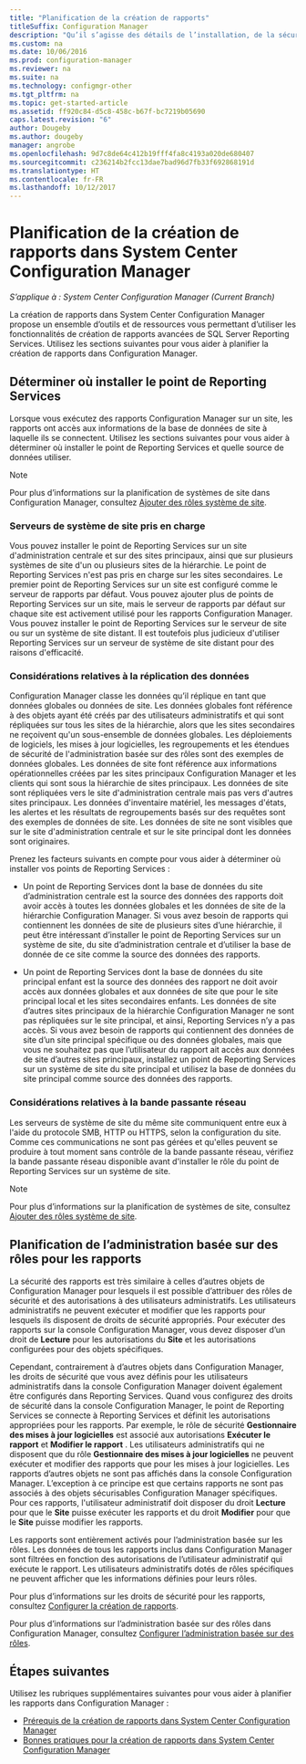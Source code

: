 ```yaml
---
title: "Planification de la création de rapports"
titleSuffix: Configuration Manager
description: "Qu’il s’agisse des détails de l’installation, de la sécurité ou de la bande passante réseau, il est important de planifier la création de rapports dans Configuration Manager."
ms.custom: na
ms.date: 10/06/2016
ms.prod: configuration-manager
ms.reviewer: na
ms.suite: na
ms.technology: configmgr-other
ms.tgt_pltfrm: na
ms.topic: get-started-article
ms.assetid: ff920c84-d5c8-458c-b67f-bc7219b05690
caps.latest.revision: "6"
author: Dougeby
ms.author: dougeby
manager: angrobe
ms.openlocfilehash: 9d7c8de64c412b19fff4fa8c4193a020de680407
ms.sourcegitcommit: c236214b2fcc13dae7bad96d7fb33f692868191d
ms.translationtype: HT
ms.contentlocale: fr-FR
ms.lasthandoff: 10/12/2017
---
```

# <a name="planning-for-reporting-in-system-center-configuration-manager"></a>Planification de la création de rapports dans System Center Configuration Manager

*S’applique à : System Center Configuration Manager (Current Branch)*

La création de rapports dans System Center Configuration Manager propose un ensemble d’outils et de ressources vous permettant d’utiliser les fonctionnalités de création de rapports avancées de SQL Server Reporting Services. Utilisez les sections suivantes pour vous aider à planifier la création de rapports dans Configuration Manager.  

##  <a name="BKMK_InstallReportingServicesPoint"></a> Déterminer où installer le point de Reporting Services  
 Lorsque vous exécutez des rapports Configuration Manager sur un site, les rapports ont accès aux informations de la base de données de site à laquelle ils se connectent. Utilisez les sections suivantes pour vous aider à déterminer où installer le point de Reporting Services et quelle source de données utiliser.  

> [!NOTE]  
>  Pour plus d’informations sur la planification de systèmes de site dans Configuration Manager, consultez [Ajouter des rôles système de site](../deploy/configure/add-site-system-roles.md).  

###  <a name="BKMK_SupportedSiteServers"></a> Serveurs de système de site pris en charge  
 Vous pouvez installer le point de Reporting Services sur un site d'administration centrale et sur des sites principaux, ainsi que sur plusieurs systèmes de site d'un ou plusieurs sites de la hiérarchie. Le point de Reporting Services n'est pas pris en charge sur les sites secondaires. Le premier point de Reporting Services sur un site est configuré comme le serveur de rapports par défaut. Vous pouvez ajouter plus de points de Reporting Services sur un site, mais le serveur de rapports par défaut sur chaque site est activement utilisé pour les rapports Configuration Manager. Vous pouvez installer le point de Reporting Services sur le serveur de site ou sur un système de site distant. Il est toutefois plus judicieux d'utiliser Reporting Services sur un serveur de système de site distant pour des raisons d'efficacité.  

###  <a name="BKMK_DataReplication"></a> Considérations relatives à la réplication des données  
 Configuration Manager classe les données qu’il réplique en tant que données globales ou données de site. Les données globales font référence à des objets ayant été créés par des utilisateurs administratifs et qui sont répliquées sur tous les sites de la hiérarchie, alors que les sites secondaires ne reçoivent qu'un sous-ensemble de données globales. Les déploiements de logiciels, les mises à jour logicielles, les regroupements et les étendues de sécurité de l'administration basée sur des rôles sont des exemples de données globales. Les données de site font référence aux informations opérationnelles créées par les sites principaux Configuration Manager et les clients qui sont sous la hiérarchie de sites principaux. Les données de site sont répliquées vers le site d'administration centrale mais pas vers d'autres sites principaux. Les données d'inventaire matériel, les messages d'états, les alertes et les résultats de regroupements basés sur des requêtes sont des exemples de données de site. Les données de site ne sont visibles que sur le site d'administration centrale et sur le site principal dont les données sont originaires.  

 Prenez les facteurs suivants en compte pour vous aider à déterminer où installer vos points de Reporting Services :  

-   Un point de Reporting Services dont la base de données du site d’administration centrale est la source des données des rapports doit avoir accès à toutes les données globales et les données de site de la hiérarchie Configuration Manager. Si vous avez besoin de rapports qui contiennent les données de site de plusieurs sites d’une hiérarchie, il peut être intéressant d’installer le point de Reporting Services sur un système de site, du site d’administration centrale et d’utiliser la base de donnée de ce site comme la source des données des rapports.  

-   Un point de Reporting Services dont la base de données du site principal enfant est la source des données des rapport ne doit avoir accès aux données globales et aux données de site que pour le site principal local et les sites secondaires enfants. Les données de site d’autres sites principaux de la hiérarchie Configuration Manager ne sont pas répliquées sur le site principal, et ainsi, Reporting Services n’y a pas accès. Si vous avez besoin de rapports qui contiennent des données de site d’un site principal spécifique ou des données globales, mais que vous ne souhaitez pas que l’utilisateur du rapport ait accès aux données de site d’autres sites principaux, installez un point de Reporting Services sur un système de site du site principal et utilisez la base de données du site principal comme source des données des rapports.  

###  <a name="BKMK_NetworkBandwidth"></a> Considérations relatives à la bande passante réseau  
 Les serveurs de système de site du même site communiquent entre eux à l'aide du protocole SMB, HTTP ou HTTPS, selon la configuration du site. Comme ces communications ne sont pas gérées et qu'elles peuvent se produire à tout moment sans contrôle de la bande passante réseau, vérifiez la bande passante réseau disponible avant d'installer le rôle du point de Reporting Services sur un système de site.  

> [!NOTE]  
>  Pour plus d’informations sur la planification de systèmes de site, consultez [Ajouter des rôles système de site](../deploy/configure/add-site-system-roles.md).  

##  <a name="BKMK_RoleBaseAdministration"></a> Planification de l’administration basée sur des rôles pour les rapports  
 La sécurité des rapports est très similaire à celles d’autres objets de Configuration Manager pour lesquels il est possible d’attribuer des rôles de sécurité et des autorisations à des utilisateurs administratifs. Les utilisateurs administratifs ne peuvent exécuter et modifier que les rapports pour lesquels ils disposent de droits de sécurité appropriés. Pour exécuter des rapports sur la console Configuration Manager, vous devez disposer d’un droit de **Lecture** pour les autorisations du **Site** et les autorisations configurées pour des objets spécifiques.  

 Cependant, contrairement à d’autres objets dans Configuration Manager, les droits de sécurité que vous avez définis pour les utilisateurs administratifs dans la console Configuration Manager doivent également être configurés dans Reporting Services. Quand vous configurez des droits de sécurité dans la console Configuration Manager, le point de Reporting Services se connecte à Reporting Services et définit les autorisations appropriées pour les rapports. Par exemple, le rôle de sécurité **Gestionnaire des mises à jour logicielles** est associé aux autorisations **Exécuter le rapport** et **Modifier le rapport** . Les utilisateurs administratifs qui ne disposent que du rôle **Gestionnaire des mises à jour logicielles** ne peuvent exécuter et modifier des rapports que pour les mises à jour logicielles. Les rapports d’autres objets ne sont pas affichés dans la console Configuration Manager. L’exception à ce principe est que certains rapports ne sont pas associés à des objets sécurisables Configuration Manager spécifiques. Pour ces rapports, l'utilisateur administratif doit disposer du droit **Lecture** pour que le **Site** puisse exécuter les rapports et du droit **Modifier** pour que le **Site** puisse modifier les rapports.  

 Les rapports sont entièrement activés pour l’administration basée sur les rôles. Les données de tous les rapports inclus dans Configuration Manager sont filtrées en fonction des autorisations de l’utilisateur administratif qui exécute le rapport. Les utilisateurs administratifs dotés de rôles spécifiques ne peuvent afficher que les informations définies pour leurs rôles.  

 Pour plus d’informations sur les droits de sécurité pour les rapports, consultez [Configurer la création de rapports](configuring-reporting.md).  

 Pour plus d’informations sur l’administration basée sur des rôles dans Configuration Manager, consultez [Configurer l’administration basée sur des rôles](../deploy/configure/configure-role-based-administration.md).  

## <a name="next-steps"></a>Étapes suivantes  
 Utilisez les rubriques supplémentaires suivantes pour vous aider à planifier les rapports dans Configuration Manager :  

-   [Prérequis de la création de rapports dans System Center Configuration Manager](../../../core/servers/manage/prerequisites-for-reporting.md)  
-   [Bonnes pratiques pour la création de rapports dans System Center Configuration Manager](../../../core/servers/manage/best-practices-for-reporting.md)  
